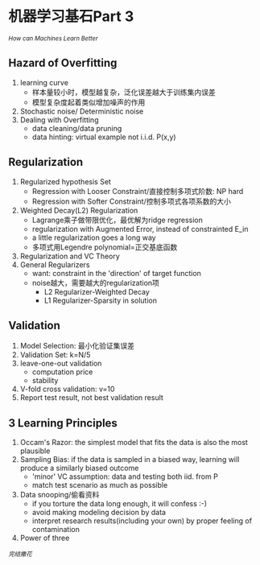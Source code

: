 # 机器学习基石Part 3   

<sub>*How can Machines Learn Better*</sub>   

## Hazard of Overfitting
1. learning curve
   * 样本量较小时，模型越复杂，泛化误差越大于训练集内误差
   * 模型复杂度起着类似增加噪声的作用
2. Stochastic noise/ Deterministic noise
3. Dealing with Overfitting     
   * data cleaning/data pruning
   * data hinting: virtual example not i.i.d. P(x,y)
## Regularization
1. Regularized hypothesis Set
   * Regression with Looser Constraint/直接控制多项式阶数: NP hard
   * Regression with Softer Constraint/控制多项式各项系数的大小
2. Weighted Decay(L2) Regularization
   * Lagrange乘子做带限优化，最优解为ridge regression
   * regularization with Augmented Error, instead of constrainted E_in
   * a little regularization goes a long way
   * 多项式用Legendre polynomial=正交基底函数
3. Regularization and VC Theory
4. General Regularizers
   * want: constraint in the 'direction' of target function 
   * noise越大，需要越大的regularization项
      * L2 Regularizer-Weighted Decay
      * L1 Regularizer-Sparsity in solution
## Validation
1. Model Selection: 最小化验证集误差
2. Validation Set: k=N/5
3. leave-one-out validation
   * computation price
   * stability
4. V-fold cross validation: v=10
5. Report test result, not best validation result
## 3 Learning Principles
1. Occam's Razor: the simplest model that fits the data is also the most plausible
2. Sampling Bias: if the data is sampled in a biased way, learning will produce a similarly biased outcome
   * 'minor' VC assumption: data and testing both iid. from P
   * match test scenario as much as possible
3. Data snooping/偷看资料
   * if you torture the data long enough, it will confess :-)
   * avoid making modeling decision by data
   * interpret research results(including your own) by proper feeling of contamination
4. Power of three   

<sub>*完结撒花*</sub> 